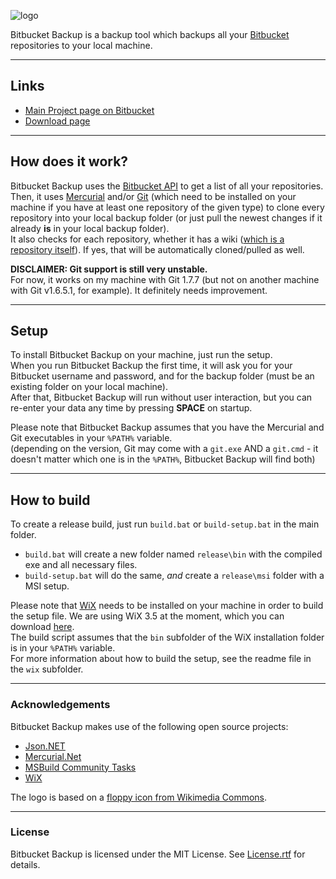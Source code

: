 ![logo](https://bitbucket.org/christianspecht/bitbucket-backup/raw/tip/img/logo64x64.png)

Bitbucket Backup is a backup tool which backups all your [Bitbucket](https://bitbucket.org/) repositories to your local machine.

---

## Links

- [Main Project page on Bitbucket](https://bitbucket.org/christianspecht/bitbucket-backup)
- [Download page](https://bitbucket.org/christianspecht/bitbucket-backup/downloads)

---

## How does it work?

Bitbucket Backup uses the [Bitbucket API](https://api.bitbucket.org/) to get a list of all your repositories.  
Then, it uses [Mercurial](http://mercurial.selenic.com/) and/or [Git](http://git-scm.com/) (which need to be installed on your machine if you have at least one repository of the given type) to clone every repository into your local backup folder (or just pull the newest changes if it already **is** in your local backup folder).  
It also checks for each repository, whether it has a wiki ([which is a repository itself](http://confluence.atlassian.com/display/BITBUCKET/Using+a+bitbucket+Wiki)). If yes, that will be automatically cloned/pulled as well.

**DISCLAIMER: Git support is still very unstable.**  
For now, it works on my machine with Git 1.7.7 (but not on another machine with Git v1.6.5.1, for example). It definitely needs improvement.

---

## Setup

To install Bitbucket Backup on your machine, just run the setup.  
When you run Bitbucket Backup the first time, it will ask you for your Bitbucket username and password, and for the backup folder (must be an existing folder on your local machine).  
After that, Bitbucket Backup will run without user interaction, but you can re-enter your data any time by pressing **SPACE** on startup.

Please note that Bitbucket Backup assumes that you have the Mercurial and Git executables in your `%PATH%` variable.  
(depending on the version, Git may come with a `git.exe` AND a `git.cmd` - it doesn't matter which one is in the `%PATH%`, Bitbucket Backup will find both)

---

## How to build

To create a release build, just run `build.bat` or `build-setup.bat` in the main folder.  

 - `build.bat` will create a new folder named `release\bin` with the compiled exe and all necessary files.
 - `build-setup.bat` will do the same, *and* create a `release\msi` folder with a MSI setup.  

Please note that [WiX](http://wix.codeplex.com/) needs to be installed on your machine in order to build the setup file. We are using WiX 3.5 at the moment, which you can download [here](http://wix.codeplex.com/releases/view/60102).  
The build script assumes that the `bin` subfolder of the WiX installation folder is in your `%PATH%` variable.  
For more information about how to build the setup, see the readme file in the `wix` subfolder.

---

### Acknowledgements

Bitbucket Backup makes use of the following open source projects:

 - [Json.NET](http://json.codeplex.com/)
 - [Mercurial.Net](http://mercurialnet.codeplex.com/)
 - [MSBuild Community Tasks](http://msbuildtasks.tigris.org/)
 - [WiX](http://wix.codeplex.com/)

 The logo is based on a [floppy icon from Wikimedia Commons](http://commons.wikimedia.org/wiki/File%3aMedia-floppy.svg).

---

### License

Bitbucket Backup is licensed under the MIT License. See [License.rtf](https://bitbucket.org/christianspecht/bitbucket-backup/raw/tip/License.rtf) for details.
